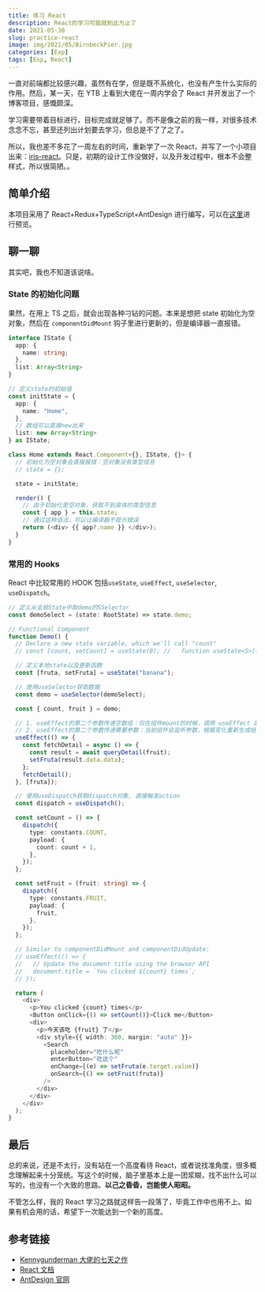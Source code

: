 ```yaml
---
title: 练习 React
description: React的学习可能就到此为止了
date: 2021-05-30
slug: practice-react
image: img/2021/05/BirnbeckPier.jpg
categories: [Exp]
tags: [Exp, React]
---
```


一直对前端都比较感兴趣，虽然有在学，但是既不系统化，也没有产生什么实际的作用。然后，某一天，在 YTB 上看到大佬在一周内学会了 React 并开发出了一个博客项目，感慨颇深。

学习需要带着目标进行，目标完成就足够了。而不是像之前的我一样，对很多技术念念不忘，甚至还列出计划要去学习，但总是不了了之了。

所以，我也差不多花了一周左右的时间，重新学了一次 React，并写了一个小项目出来：[iris-react](https://github.com/azusachino/iris-react)。只是，初期的设计工作没做好，以及开发过程中，根本不会整样式，所以很简陋。。

## 简单介绍

本项目采用了 React+Redux+TypeScript+AntDesign 进行编写，可以在[这里](http://119.45.30.109/)进行预览。

## 聊一聊

其实吧，我也不知道该说啥。

### State 的初始化问题

果然，在用上 TS 之后，就会出现各种刁钻的问题。本来是想把 state 初始化为空对象，然后在 `componentDidMount` 钩子里进行更新的，但是编译器一直报错。

```ts
interface IState {
  app: {
    name: string;
  },
  list: Array<String>
}

// 定义state的初始值
const initState = {
  app: {
    name: "Home",
  },
  // 数组可以直接new出来
  list: new Array<String>
} as IState;

class Home extends React.Component<{}, IState, {}> {
  // 初始化为空对象会直接报错：空对象没有类型信息
  // state = {};

  state = initState;

  render() {
    // 由于初始化是空对象，获取不到具体的类型信息
    const { app } = this.state;
    // 通过这种语法，可以让编译器不提示错误
    return (<div> {{ app?.name }} </div>);
  }
}
```

### 常用的 Hooks

React 中比较常用的 HOOK 包括`useState`, `useEffect`, `useSelector`, `useDispatch`。

```typescript
// 定义从全局State中取demo的SSelector
const demoSelect = (state: RootState) => state.demo;

// Functional Component
function Demo() {
  // Declare a new state variable, which we'll call "count"
  // const [count, setCount] = useState(0); //   function useState<S>(initialState: S | (() => S)): [S, Dispatch<SetStateAction<S>>];

  // 定义本地state以及更新函数
  const [fruta, setFruta] = useState("banana");

  // 使用useSelector获取数据
  const demo = useSelector(demoSelect);

  const { count, fruit } = demo;

  // 1. useEffect的第二个参数传递空数组：仅在组件mount的时候，调用 useEffect 函数。
  // 2. useEffect的第二个参数传递需要参数：当前组件会监听参数，根据变化重新生成组件。
  useEffect(() => {
    const fetchDetail = async () => {
      const result = await queryDetail(fruit);
      setFruta(result.data.data);
    };
    fetchDetail();
  }, [fruta]);

  // 使用useDispatch获取dispatch对象, 直接触发action
  const dispatch = useDispatch();

  const setCount = () => {
    dispatch({
      type: constants.COUNT,
      payload: {
        count: count + 1,
      },
    });
  };

  const setFruit = (fruit: string) => {
    dispatch({
      type: constants.FRUIT,
      payload: {
        fruit,
      },
    });
  };

  // Similar to componentDidMount and componentDidUpdate:
  // useEffect(() => {
  //   // Update the document title using the browser API
  //   document.title = `You clicked ${count} times`;
  // });

  return (
    <div>
      <p>You clicked {count} times</p>
      <Button onClick={() => setCount()}>Click me</Button>
      <div>
        <p>今天该吃 {fruit} 了</p>
        <div style={{ width: 360, margin: "auto" }}>
          <Search
            placeholder="吃什么呢"
            enterButton="吃这个"
            onChange={(e) => setFruta(e.target.value)}
            onSearch={() => setFruit(fruta)}
          />
        </div>
      </div>
    </div>
  );
}
```

## 最后

总的来说，还是不太行，没有站在一个高度看待 React，或者说找准角度，很多概念理解起来十分笼统。写这个的时候，脑子里基本上是一团浆糊，找不出什么可以写的，也没有一个大致的思路。**以己之昏昏，岂能使人昭昭。**

不管怎么样，我的 React 学习之路就这样告一段落了，毕竟工作中也用不上。如果有机会用的话，希望下一次能达到一个新的高度。

## 参考链接

- [Kennygunderman 大佬的七天之作](https://github.com/Kennygunderman/web-app)
- [React 文档](https://reactjs.org/docs/getting-started.html)
- [AntDesign 官网](https://ant.design/)
